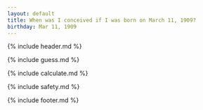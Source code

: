 ```yaml
---
layout: default
title: When was I conceived if I was born on March 11, 1909?
birthday: Mar 11, 1909
---
```


{% include header.md %}

{% include guess.md %}

{% include calculate.md %}

{% include safety.md %}

{% include footer.md %}



